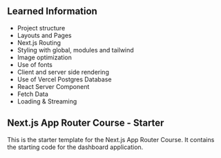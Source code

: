 ## Learned Information
- Project structure
- Layouts and Pages
- Next.js Routing
- Styling with global, modules and tailwind
- Image optimization
- Use of fonts
- Client and server side rendering
- Use of Vercel Postgres Database
- React Server Component
- Fetch Data
- Loading & Streaming

## Next.js App Router Course - Starter

This is the starter template for the Next.js App Router Course. It contains the starting code for the dashboard application.